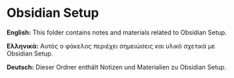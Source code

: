 # Obsidian Setup

**English:** This folder contains notes and materials related to Obsidian Setup.

**Ελληνικά:** Αυτός ο φάκελος περιέχει σημειώσεις και υλικό σχετικά με Obsidian Setup.

**Deutsch:** Dieser Ordner enthält Notizen und Materialien zu Obsidian Setup.

